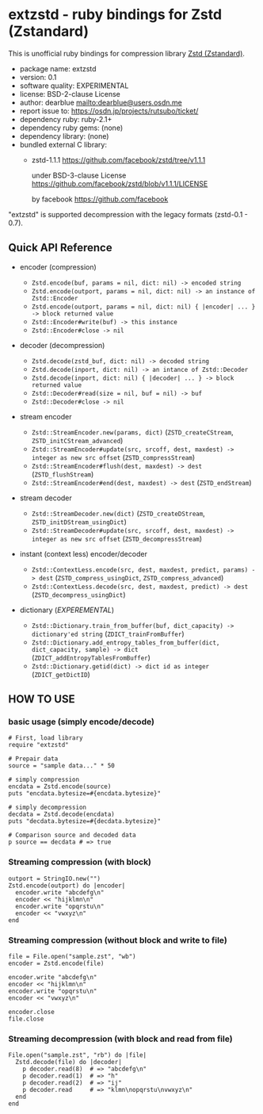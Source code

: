 # extzstd - ruby bindings for Zstd (Zstandard)

This is unofficial ruby bindings for compression library
[Zstd (Zstandard)](https://github.com/facebook/zstd).

  * package name: extzstd
  * version: 0.1
  * software quality: EXPERIMENTAL
  * license: BSD-2-clause License
  * author: dearblue <mailto:dearblue@users.osdn.me>
  * report issue to: <https://osdn.jp/projects/rutsubo/ticket/>
  * dependency ruby: ruby-2.1+
  * dependency ruby gems: (none)
  * dependency library: (none)
  * bundled external C library:
      * zstd-1.1.1 <https://github.com/facebook/zstd/tree/v1.1.1>

        under BSD-3-clause License <https://github.com/facebook/zstd/blob/v1.1.1/LICENSE>

        by facebook <https://github.com/facebook>

"extzstd" is supported decompression with the legacy formats (zstd-0.1 - 0.7).


## Quick API Reference

  * encoder (compression)
      * ``Zstd.encode(buf, params = nil, dict: nil) -> encoded string``
      * ``Zstd.encode(outport, params = nil, dict: nil) -> an instance of Zstd::Encoder``
      * ``Zstd.encode(outport, params = nil, dict: nil) { |encoder| ... } -> block returned value``
      * ``Zstd::Encoder#write(buf) -> this instance``
      * ``Zstd::Encoder#close -> nil``

  * decoder (decompression)
      * ``Zstd.decode(zstd_buf, dict: nil) -> decoded string``
      * ``Zstd.decode(inport, dict: nil) -> an intance of Zstd::Decoder``
      * ``Zstd.decode(inport, dict: nil) { |decoder| ... } -> block returned value``
      * ``Zstd::Decoder#read(size = nil, buf = nil) -> buf``
      * ``Zstd::Decoder#close -> nil``

  * stream encoder
      * ``Zstd::StreamEncoder.new(params, dict)`` (``ZSTD_createCStream``, ``ZSTD_initCStream_advanced``)
      * ``Zstd::StreamEncoder#update(src, srcoff, dest, maxdest) -> integer as new src offset`` (``ZSTD_compressStream``)
      * ``Zstd::StreamEncoder#flush(dest, maxdest) -> dest`` (``ZSTD_flushStream``)
      * ``Zstd::StreamEncoder#end(dest, maxdest) -> dest`` (``ZSTD_endStream``)

  * stream decoder
      * ``Zstd::StreamDecoder.new(dict)`` (``ZSTD_createDStream``, ``ZSTD_initDStream_usingDict``)
      * ``Zstd::StreamDecoder#update(src, srcoff, dest, maxdest) -> integer as new src offset`` (``ZSTD_decompressStream``)

  * instant (context less) encoder/decoder
      * ``Zstd::ContextLess.encode(src, dest, maxdest, predict, params) -> dest`` (``ZSTD_compress_usingDict``, ``ZSTD_compress_advanced``)
      * ``Zstd::ContextLess.decode(src, dest, maxdest, predict) -> dest`` (``ZSTD_decompress_usingDict``)

  * dictionary (*EXPEREMENTAL*)
      * ``Zstd::Dictionary.train_from_buffer(buf, dict_capacity) -> dictionary'ed string`` (``ZDICT_trainFromBuffer``)
      * ``Zstd::Dictionary.add_entropy_tables_from_buffer(dict, dict_capacity, sample) -> dict`` (``ZDICT_addEntropyTablesFromBuffer``)
      * ``Zstd::Dictionary.getid(dict) -> dict id as integer`` (``ZDICT_getDictID``)


## HOW TO USE

### basic usage (simply encode/decode)

``` ruby:ruby
# First, load library
require "extzstd"

# Prepair data
source = "sample data..." * 50

# simply compression
encdata = Zstd.encode(source)
puts "encdata.bytesize=#{encdata.bytesize}"

# simply decompression
decdata = Zstd.decode(encdata)
puts "decdata.bytesize=#{decdata.bytesize}"

# Comparison source and decoded data
p source == decdata # => true
```

### Streaming compression (with block)

``` ruby:ruby
outport = StringIO.new("")
Zstd.encode(outport) do |encoder|
  encoder.write "abcdefg\n"
  encoder << "hijklmn\n"
  encoder.write "opqrstu\n"
  encoder << "vwxyz\n"
end
```

### Streaming compression (without block and write to file)

``` ruby:ruby
file = File.open("sample.zst", "wb")
encoder = Zstd.encode(file)

encoder.write "abcdefg\n"
encoder << "hijklmn\n"
encoder.write "opqrstu\n"
encoder << "vwxyz\n"

encoder.close
file.close
```

### Streaming decompression (with block and read from file)

``` ruby:ruby
File.open("sample.zst", "rb") do |file|
  Zstd.decode(file) do |decoder|
    p decoder.read(8)  # => "abcdefg\n"
    p decoder.read(1)  # => "h"
    p decoder.read(2)  # => "ij"
    p decoder.read     # => "klmn\nopqrstu\nvwxyz\n"
  end
end
```
